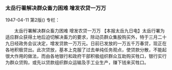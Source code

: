 ### 太岳行署解决群众畜力困难  增发农贷一万万

1947-04-11
第2版()
专栏：

　　太岳行署解决群众畜力困难
    增发农贷一万万
    【本报太岳九日电】太岳行署为适应群众获得土地后迫切解决畜力的要求，除动员群众集股购买外，特于三月二十九日经政务会议决定，增发贷款一万万元。日前已发放的一万五千万春贷，现正在各地积极贷出。此次贷放，基本上克服了过去单纯任务观点，使贷款分散，不能起很大作用的做法，而由各地银行和政府干部积极组织群众互助购买牲口，银行实行为群众贷购，或先以贷款组织群众运输及手工业生产，赚下钱来买牲口。
